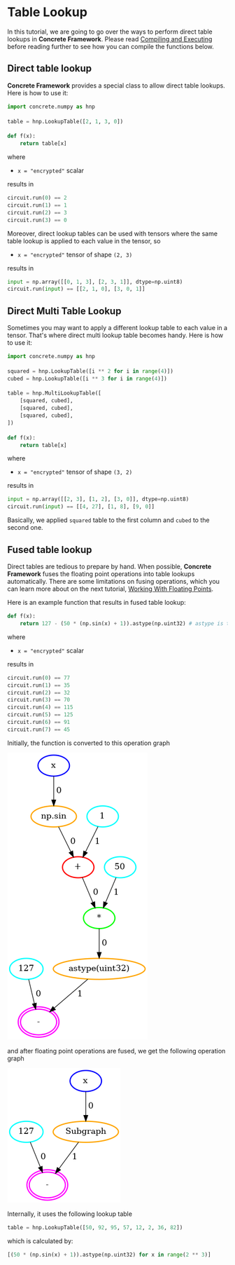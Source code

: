 # Table Lookup

In this tutorial, we are going to go over the ways to perform direct table lookups in **Concrete Framework**. Please read [Compiling and Executing](../howto/COMPILING_AND_EXECUTING.md) before reading further to see how you can compile the functions below.

## Direct table lookup

**Concrete Framework** provides a special class to allow direct table lookups. Here is how to use it:

```python
import concrete.numpy as hnp

table = hnp.LookupTable([2, 1, 3, 0])

def f(x):
    return table[x]
```

where

- `x = "encrypted"` scalar

results in

<!--python-test:skip-->
```python
circuit.run(0) == 2
circuit.run(1) == 1
circuit.run(2) == 3
circuit.run(3) == 0
```

Moreover, direct lookup tables can be used with tensors where the same table lookup is applied to each value in the tensor, so

- `x = "encrypted"` tensor of shape `(2, 3)`

results in

<!--python-test:skip-->
```python
input = np.array([[0, 1, 3], [2, 3, 1]], dtype=np.uint8)
circuit.run(input) == [[2, 1, 0], [3, 0, 1]]
```

## Direct Multi Table Lookup

Sometimes you may want to apply a different lookup table to each value in a tensor. That's where direct multi lookup table becomes handy. Here is how to use it:

<!--python-test:skip-->
```python
import concrete.numpy as hnp

squared = hnp.LookupTable([i ** 2 for i in range(4)])
cubed = hnp.LookupTable([i ** 3 for i in range(4)])

table = hnp.MultiLookupTable([
    [squared, cubed],
    [squared, cubed],
    [squared, cubed],
])

def f(x):
    return table[x]
```

where

- `x = "encrypted"` tensor of shape `(3, 2)`

results in

<!--python-test:skip-->
```python
input = np.array([[2, 3], [1, 2], [3, 0]], dtype=np.uint8)
circuit.run(input) == [[4, 27], [1, 8], [9, 0]]
```

Basically, we applied `squared` table to the first column and `cubed` to the second one.

## Fused table lookup

Direct tables are tedious to prepare by hand. When possible, **Concrete Framework** fuses the floating point operations into table lookups automatically. There are some limitations on fusing operations, which you can learn more about on the next tutorial, [Working With Floating Points](./WORKING_WITH_FLOATING_POINTS.md).

Here is an example function that results in fused table lookup:

<!--python-test:skip-->
```python
def f(x):
    return 127 - (50 * (np.sin(x) + 1)).astype(np.uint32) # astype is to go back to integer world
```

where

- `x = "encrypted"` scalar

results in

<!--python-test:skip-->
```python
circuit.run(0) == 77
circuit.run(1) == 35
circuit.run(2) == 32
circuit.run(3) == 70
circuit.run(4) == 115
circuit.run(5) == 125
circuit.run(6) == 91
circuit.run(7) == 45
```

Initially, the function is converted to this operation graph

![](../../_static/tutorials/table-lookup/1.initial.graph.png)

and after floating point operations are fused, we get the following operation graph

![](../../_static/tutorials/table-lookup/3.final.graph.png)

Internally, it uses the following lookup table

<!--python-test:skip-->
```python
table = hnp.LookupTable([50, 92, 95, 57, 12, 2, 36, 82])
```

which is calculated by:

<!--python-test:skip-->
```python
[(50 * (np.sin(x) + 1)).astype(np.uint32) for x in range(2 ** 3)]
```
